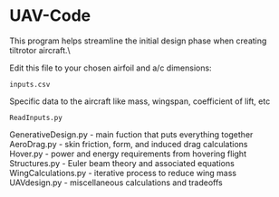# UAV-Code

This program helps streamline the initial design phase when creating tiltrotor aircraft.\

Edit this file to your chosen airfoil and a/c dimensions:
```
inputs.csv
```
Specific data to the aircraft like mass, wingspan, coefficient of lift, etc
```
ReadInputs.py
```
GenerativeDesign.py - main fuction that puts everything together\
AeroDrag.py - skin friction, form, and induced drag calculations\
Hover.py - power and energy requirements from hovering flight\
Structures.py - Euler beam theory and associated equations\
WingCalculations.py - iterative process to reduce wing mass\
UAVdesign.py - miscellaneous calculations and tradeoffs

